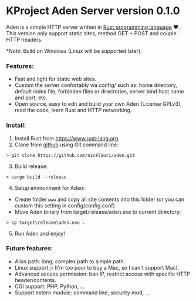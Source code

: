 # KProject Aden Server version 0.1.0

Aden is a simple HTTP server written in [Rust programming language](https://www.rust-lang.org) :heart:.
This version only support static sites, method GET + POST and couple HTTP headers.

\**Note*: Build on Windows (Linux will be supported later).

### Features:
 - Fast and light for static web sites.
 - Custom the server confortably via config/ such as: home directory, default index file, forbinden files or directories, server bind host name and port, etc.
 - Open source, easy to edit and build your own Aden (License GPLv3), read the code, learn Rust and HTTP networking.

### Install:
1. Install Rust from https://www.rust-lang.org.
2. Clone from [github](https://github.com/nicklauri/aden) using Git command line:
```
> git clone https://github.com/nicklauri/aden.git
```
3. Build release:
```
> cargo build --release
```
4. Setup environment for Aden:
 - Create folder `www` and copy all site contents into this folder (or you can custom this setting in config/config.conf)
 - Move Aden binary from target/release/aden.exe to current directory:
```
> cp target\release\aden.exe .
```
5. Run Aden and enjoy!

### Future features:
 - Alias path: long, complex path to simple path.
 - Linux support ;) (I'm too poor to buy a Mac, so I can't support Mac).
 - Advanced access permission: ban IP, restrict access with specific HTTP header/contents.
 - CGI support: PHP, Python, ...
 - Support extern module: command line, security mod, ...
